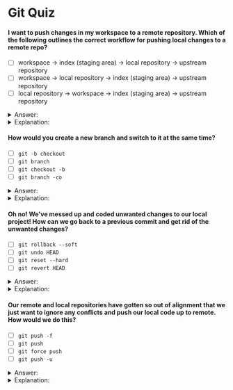 # Git Quiz

#### I want to push changes in my workspace to a remote repository. Which of the following outlines the correct workflow for pushing local changes to a remote repo?</p>
- [ ] workspace -> index (staging area) -> local repository -> upstream repository</answer>
- [ ] workspace -> local repository -> index (staging area) -> upstream repository</answer>
- [ ] local repository -> workspace -> index (staging area) -> upstream repository</answer>
    
<details><summary>Answer:</summary>workspace -> index (staging area) -> local repository -> upstream repository</details>
<details><summary>Explanation:</summary>We make changes to our local workspace, then we need to stage the changes so that they can be commited to our local repository (the hidden .git directory in our workspace) and then we can push them to the upstream remote repository.</details>

#### How would you create a new branch and switch to it at the same time?</p>
- [ ] `git -b checkout`</answer>
- [ ] `git branch`</answer>
- [ ] `git checkout -b`</answer>
- [ ] `git branch -co`</answer>

<details><summary>Answer:</summary>`git checkout -b`</details>
<details><summary>Explanation:</summary>`git checkout -b` will do both for us! Instead of having to run `git branch <branch-name>` and then `git checkout <branch-name>`</details>

#### Oh no! We've messed up and coded unwanted changes to our local project! How can we go back to a previous commit and get rid of the unwanted changes?</p>
- [ ] `git rollback --soft`</answer>
- [ ] `git undo HEAD`</answer>
- [ ] `git reset --hard`</answer>
- [ ] `git revert HEAD`</answer>

<details><summary>Answer:</summary>`git reset --hard`</details>
<details><summary>Explanation:</summary>`git reset --hard` will will wipe out all tracked changes back to the most recent commit.</details>

#### Our remote and local repositories have gotten so out of alignment that we just want to ignore any conflicts and push our local code up to remote. How would we do this?</p>
- [ ] `git push -f`</answer>
- [ ] `git push`</answer>
- [ ] `git force push`</answer>
- [ ] `git push -u`</answer>
<details><summary>Answer:</summary>`git push -f`</answer></details>
<details><summary>Explanation:</summary>The `-f` flag is short for `--force` which overrides any conflicts our local repo has with the remote repo.</details>